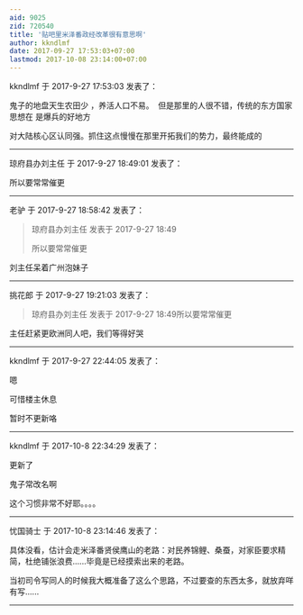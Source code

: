 ```yaml
---
aid: 9025
zid: 720540
title: '贴吧里米泽番政经改革很有意思啊'
author: kkndlmf
date: 2017-09-27 17:53:03+07:00
lastmod: 2017-10-08 23:14:00+07:00
---
```


kkndlmf 于 2017-9-27 17:53:03 发表了：

鬼子的地盘天生农田少 ，养活人口不易。  但是那里的人很不错，传统的东方国家思想在 是爆兵的好地方

对大陆核心区认同强。抓住这点慢慢在那里开拓我们的势力，最终能成的

---------

琼府县办刘主任 于 2017-9-27 18:49:01 发表了：

所以要常常催更

---------

老驴 于 2017-9-27 18:58:42 发表了：

> 琼府县办刘主任 发表于 2017-9-27 18:49
> 
> 所以要常常催更



刘主任呆着广州泡妹子

---------

挑花郎 于 2017-9-27 19:21:03 发表了：

> 琼府县办刘主任 发表于 2017-9-27 18:49所以要常常催更



主任赶紧更欧洲同人吧，我们等得好哭

---------

kkndlmf 于 2017-9-27 22:44:05 发表了：

嗯 

可惜楼主休息

暂时不更新咯

---------

kkndlmf 于 2017-10-8 22:34:29 发表了：

更新了

鬼子常改名啊

这个习惯非常不好耶。。。。

---------

忧国骑士 于 2017-10-8 23:14:46 发表了：

具体没看，估计会走米泽番贤侯鹰山的老路：对民养锦鲤、桑蚕，对家臣要求精简，杜绝铺张浪费......毕竟是已经摸索出来的老路。

当初司令写同人的时候我大概准备了这么个思路，不过要查的东西太多，就放弃咩有写......

---------

